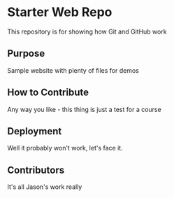 # Starter Web Repo

This repository is for showing how Git and GitHub work

## Purpose

Sample website with plenty of files for demos

## How to Contribute
Any way you like - this thing is just a test for a course

## Deployment
Well it probably won't work, let's face it.

## Contributors
It's all Jason's work really
